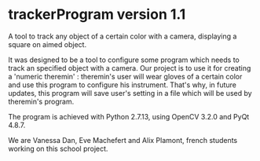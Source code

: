 # trackerProgram version 1.1
A tool to track any object of a certain color with a camera, displaying a square on aimed object.

It was designed to be a tool to configure some program which needs to track an specified object with a camera.
Our project is to use it for creating a 'numeric theremin' : theremin's user will wear gloves
of a certain color and use this program to configure his instrument. 
That's why, in future updates, this program will save user's setting in a file which will be used
by theremin's program.

The program is achieved with Python 2.7.13, using OpenCV 3.2.0 and PyQt 4.8.7.

We are Vanessa Dan, Eve Machefert and Alix Plamont, french students working on this school project.
